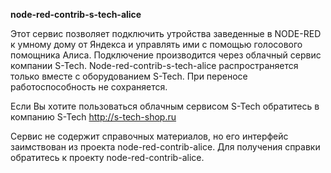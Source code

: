 
**node-red-contrib-s-tech-alice**

Этот сервис позволяет подключить утройства заведенные в NODE-RED к умному дому от Яндекса
и управлять ими с помощью голосового помощника Алиса. Подключение производится через облачный 
сервис компании S-Tech. Node-red-contrib-s-tech-alice распространяется только вместе 
с оборудованием S-Tech. При переносе работоспособность не сохраняется.

Если Вы хотите пользоваться облачным сервисом S-Tech обратитесь в компанию S-Tech http://s-tech-shop.ru

Сервис не содержит справочных материалов, но его интерфейс заимствован из проекта node-red-contrib-alice.
Для получения справки обратитесь к проекту node-red-contrib-alice.

